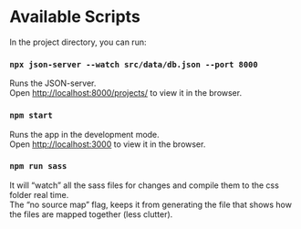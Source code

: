 # Available Scripts

In the project directory, you can run:

### `npx json-server --watch src/data/db.json --port 8000`

Runs the JSON-server.\
Open [http://localhost:8000/projects/](http://localhost:8000/projects/) to view it in the browser.
### `npm start`

Runs the app in the development mode.\
Open [http://localhost:3000](http://localhost:3000) to view it in the browser.

### `npm run sass`

It will “watch” all the sass files for changes and compile them to the css folder real time.\
The “no source map” flag, keeps it from generating the file that shows how the files are mapped together (less clutter).
